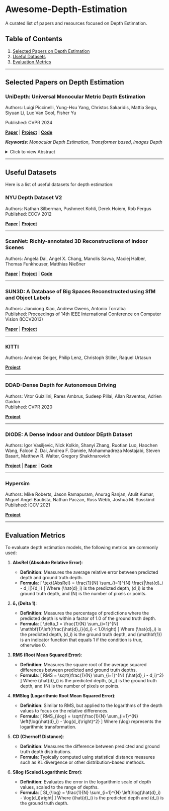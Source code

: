 # Awesome-Depth-Estimation
A curated list of papers and resources focused on Depth Estimation. 

## Table of Contents

1. [Selected Papers on Depth Estimation](#selected-papers-on-depth-estimation)
2. [Useful Datasets](#useful-datasets)
3. [Evaluation Metrics](#evaluation-metrics)

---

## Selected Papers on Depth Estimation

### **UniDepth: Universal Monocular Metric Depth Estimation**  

Authors: Luigi Piccinelli, Yung-Hsu Yang, Christos Sakaridis, Mattia Segu, Siyuan Li, Luc Van Gool, Fisher Yu  

Published: CVPR 2024

**[Paper](https://arxiv.org/pdf/2403.18913)** | **[Project](https://lpiccinelli-eth.github.io/pub/unidepth/)** | **[Code](https://github.com/lpiccinelli-eth/UniDepth)**

***Keywords***: *Monocular Depth Estimation*, *Transformer based*, *Images Depth*

<details>
  <summary>Click to view Abstract</summary>

  Accurate monocular metric depth estimation (MMDE) is crucial to solving downstream tasks in 3D perception and modeling. However, the remarkable accuracy of recent MMDE methods is confined to their training domains. These methods fail to generalize to unseen domains even in the presence of moderate domain gaps, which hinders their practical applicability. We propose a new model, UniDepth, capable of reconstructing metric 3D scenes from solely single images across domains. Departing from the existing MMDE methods, UniDepth directly predicts metric 3D points from the input image at inference time without any additional information, striving for a universal and flexible MMDE solution. In particular, UniDepth implements a self-promptable camera module predicting dense camera representation to condition depth features. Our model exploits a pseudo-spherical output representation, which disentangles camera and depth representations. In addition, we propose a geometric invariance loss that promotes the invariance of camera-prompted depth features. Thorough evaluations on ten datasets in a zero-shot regime consistently demonstrate the superior performance of UniDepth, even when compared with methods directly trained on the testing domains.

</details>

---

## Useful Datasets

Here is a list of useful datasets for depth estimation:

### **NYU Depth Dataset V2**  
Authors: Nathan Silberman, Pushmeet Kohli, Derek Hoiem, Rob Fergus  
Published: ECCV 2012

**[Paper](https://cs.nyu.edu/~fergus/datasets/indoor_seg_support.pdf)** | **[Project](https://cs.nyu.edu/~fergus/datasets/nyu_depth_v2.html)**

---

### **ScanNet: Richly-annotated 3D Reconstructions of Indoor Scenes**  
Authors: Angela Dai, Angel X. Chang, Manolis Savva, Maciej Halber, Thomas Funkhouser, Matthias Nießner  

**[Paper](http://www.scan-net.org/)** | **[Project](https://github.com/ScanNet/ScanNet)** | **[Code](https://github.com/ScanNet/ScanNet)**

---

### **SUN3D: A Database of Big Spaces Reconstructed using SfM and Object Labels**  
Authors: Jianxiong Xiao, Andrew Owens, Antonio Torralba  
Published: Proceedings of 14th IEEE International Conference on Computer Vision (ICCV2013)

**[Paper](https://vision.princeton.edu/projects/2013/SUN3D/paper.pdf)** | **[Project](https://sun3d.cs.princeton.edu/)**

---

### **KITTI**  
Authors: Andreas Geiger, Philip Lenz, Christoph Stiller, Raquel Urtasun  

**[Project](https://www.cvlibs.net/datasets/kitti/)**

---

### **DDAD-Dense Depth for Autonomous Driving**  
Authors: Vitor Guizilini, Rares Ambrus, Sudeep Pillai, Allan Raventos, Adrien Gaidon  
Published: CVPR 2020  

**[Project](https://github.com/TRI-ML/DDAD)**

---

### **DIODE: A Dense Indoor and Outdoor DEpth Dataset**  
Authors: Igor Vasiljevic, Nick Kolkin, Shanyi Zhang, Ruotian Luo, Haochen Wang, Falcon Z. Dai, Andrea F. Daniele, Mohammadreza Mostajabi, Steven Basart, Matthew R. Walter, Gregory Shakhnarovich  

**[Project](https://diode-dataset.org/)** | **[Paper](https://arxiv.org/pdf/1908.00463)** | **[Code](https://github.com/diode-dataset/diode-devkit)**

---

### **Hypersim**  
Authors: Mike Roberts, Jason Ramapuram, Anurag Ranjan, Atulit Kumar, Miguel Angel Bautista, Nathan Paczan, Russ Webb, Joshua M. Susskind  
Published: ICCV 2021

**[Project](https://github.com/apple/ml-hypersim)**



---

## Evaluation Metrics

To evaluate depth estimation models, the following metrics are commonly used:

1. **AbsRel (Absolute Relative Error)**:
   - **Definition**: Measures the average relative error between predicted depth and ground truth depth.
   - **Formula**:
     \[
     \text{AbsRel} = \frac{1}{N} \sum_{i=1}^{N} \frac{|\hat{d}_i - d_i|}{d_i}
     \]
     Where \(\hat{d}_i\) is the predicted depth, \(d_i\) is the ground truth depth, and \(N\) is the number of pixels or points.

2. **δ₁ (Delta 1)**:
   - **Definition**: Measures the percentage of predictions where the predicted depth is within a factor of 1.0 of the ground truth depth.
   - **Formula**:
     \[
     \delta_1 = \frac{1}{N} \sum_{i=1}^{N} \mathbf{1}\left(\frac{\hat{d}_i}{d_i} < 1.0\right)
     \]
     Where \(\hat{d}_i\) is the predicted depth, \(d_i\) is the ground truth depth, and \(\mathbf{1}\) is an indicator function that equals 1 if the condition is true, otherwise 0.

3. **RMS (Root Mean Squared Error)**:
   - **Definition**: Measures the square root of the average squared differences between predicted and ground truth depths.
   - **Formula**:
     \[
     RMS = \sqrt{\frac{1}{N} \sum_{i=1}^{N} (\hat{d}_i - d_i)^2}
     \]
     Where \(\hat{d}_i\) is the predicted depth, \(d_i\) is the ground truth depth, and \(N\) is the number of pixels or points.

4. **RMSlog (Logarithmic Root Mean Squared Error)**:
   - **Definition**: Similar to RMS, but applied to the logarithms of the depth values to focus on the relative differences.
   - **Formula**:
     \[
     RMS_{\log} = \sqrt{\frac{1}{N} \sum_{i=1}^{N} \left(\log(\hat{d}_i) - \log(d_i)\right)^2}
     \]
     Where \(\log\) represents the logarithmic transformation.

5. **CD (Chernoff Distance)**:
   - **Definition**: Measures the difference between predicted and ground truth depth distributions.
   - **Formula**: Typically computed using statistical distance measures such as KL divergence or other distribution-based methods.

6. **SIlog (Scaled Logarithmic Error)**:
   - **Definition**: Evaluates the error in the logarithmic scale of depth values, scaled to the range of depths.
   - **Formula**:
     \[
     SI_{\log} = \frac{1}{N} \sum_{i=1}^{N} \left|\log(\hat{d}_i) - \log(d_i)\right|
     \]
     Where \(\hat{d}_i\) is the predicted depth and \(d_i\) is the ground truth depth.



